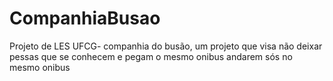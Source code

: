 CompanhiaBusao
==============

Projeto de LES UFCG- companhia do busão, um projeto que visa não deixar pessas que se conhecem e pegam o mesmo onibus andarem sós no mesmo onibus
